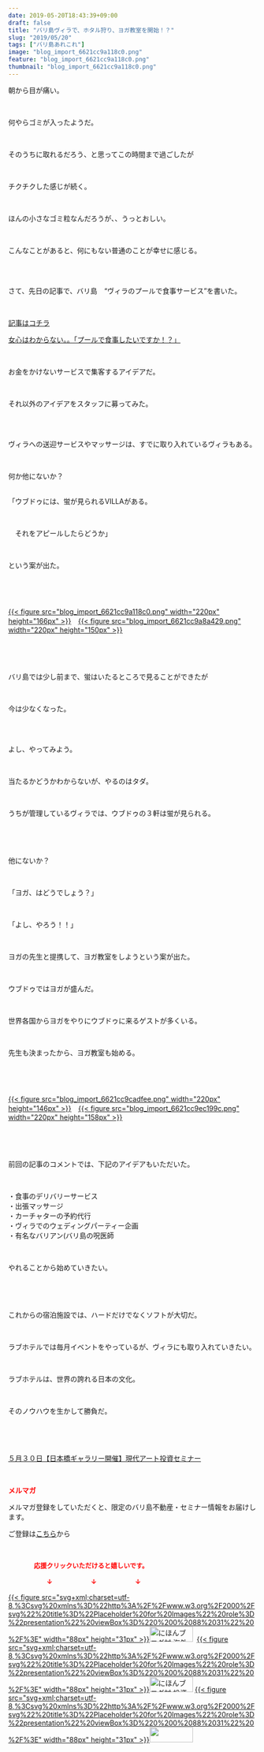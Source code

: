 ```yaml
---
date: 2019-05-20T18:43:39+09:00
draft: false
title: "バリ島ヴィラで、ホタル狩り、ヨガ教室を開始！？"
slug: "2019/05/20"
tags: ["バリ島あれこれ"]
image: "blog_import_6621cc9a118c0.png"
feature: "blog_import_6621cc9a118c0.png"
thumbnail: "blog_import_6621cc9a118c0.png"
---
```

<p>朝から目が痛い。</p><p> </p><p>何やらゴミが入ったようだ。</p><p> </p><p>そのうちに取れるだろう、と思ってこの時間まで過ごしたが</p><p> </p><p>チクチクした感じが続く。</p><p> </p><p>ほんの小さなゴミ粒なんだろうが、、うっとおしい。</p><p> </p><p>こんなことがあると、何にもない普通のことが幸せに感じる。</p><p> </p><p><br/>さて、先日の記事で、バリ島　“ヴィラのプールで食事サービス”を書いた。</p><p> </p><p><a href="https://ameblo.jp/baliclub/entry-12459965753.html" target="_blank">記事はコチラ</a></p><p><a href="https://ameblo.jp/baliclub/entry-12459965753.html" target="_blank">女心はわからない。。「プールで食事したいですか！？」</a></p><p> </p><p>お金をかけないサービスで集客するアイデアだ。</p><p> </p><p>それ以外のアイデアをスタッフに募ってみた。</p><p> </p><p><br/>ヴィラへの送迎サービスやマッサージは、すでに取り入れているヴィラもある。</p><p> </p><p>何か他にないか？</p><p><br/>「ウブドゥには、蛍が見られるVILLAがある。</p><p> </p><p>　それをアピールしたらどうか」</p><p> </p><p>という案が出た。</p><p> </p><p> </p><p><a href="blog_import_6621cc9a118c0.png">{{< figure src="blog_import_6621cc9a118c0.png" width="220px" height="166px" >}}</a>　<a href="blog_import_6621cc9a8a429.png">{{< figure src="blog_import_6621cc9a8a429.png" width="220px" height="150px" >}}</a></p><p> </p><p> </p><p>バリ島では少し前まで、蛍はいたるところで見ることができたが</p><p> </p><p>今は少なくなった。</p><p> </p><p><br/>よし、やってみよう。</p><p> </p><p>当たるかどうかわからないが、やるのはタダ。</p><p> </p><p>うちが管理しているヴィラでは、ウブドゥの３軒は蛍が見られる。</p><p> </p><p> </p><p>他にないか？</p><p> </p><p>「ヨガ、はどうでしょう？」</p><p> </p><p>「よし、やろう！！」</p><p> </p><p>ヨガの先生と提携して、ヨガ教室をしようという案が出た。</p><p> </p><p>ウブドゥではヨガが盛んだ。</p><p> </p><p>世界各国からヨガをやりにウブドゥに来るゲストが多くいる。</p><p> </p><p>先生も決まったから、ヨガ教室も始める。</p><p> </p><p> </p><p><a href="blog_import_6621cc9cadfee.png">{{< figure src="blog_import_6621cc9cadfee.png" width="220px" height="146px" >}}</a>　<a href="blog_import_6621cc9ec199c.png">{{< figure src="blog_import_6621cc9ec199c.png" width="220px" height="158px" >}}</a></p><p> </p><p> </p><p>前回の記事のコメントでは、下記のアイデアもいただいた。</p><p> </p><p>・食事のデリバリーサービス<br/>・出張マッサージ<br/>・カーチャターの予約代行<br/>・ヴィラでのウェディングパーティー企画<br/>・有名なバリアン(バリ島の呪医師</p><p> </p><p>やれることから始めていきたい。</p><p> </p><p> </p><p>これからの宿泊施設では、ハードだけでなくソフトが大切だ。</p><p> </p><p>ラブホテルでは毎月イベントをやっているが、ヴィラにも取り入れていきたい。</p><p> </p><p>ラブホテルは、世界の誇れる日本の文化。</p><p> </p><p>そのノウハウを生かして勝負だ。</p><p> </p><p> </p><p><a href="https://ameblo.jp/baliclub/entry-12460608263.html" target="_blank">５月３０日【日本橋ギャラリー開催】現代アート投資セミナー</a></p><p> </p><p><span style="font-weight: bold;"><span style="color: rgb(255, 0, 0);">メルマガ</span></span></p><p>メルマガ登録をしていただくと、限定のバリ島不動産・セミナー情報をお届けします。</p><p>ご登録は<a href="f9eeVI" target="_blank">こちら</a>から</p><p style="text-align: center;"> </p><p><font color="#ff0000" size="2"><strong>　　　　応援クリックいただけると嬉しいです。</strong></font></p><p><font color="#ff0000" size="2"><strong>　　　　　　↓　　　　　　↓　　　　　　↓</strong></font></p><p><a href="ranking.html?p_cid=01260127" id="&amp;blogmura_banner">{{< figure src="svg+xml;charset=utf-8,%3Csvg%20xmlns%3D%22http%3A%2F%2Fwww.w3.org%2F2000%2Fsvg%22%20title%3D%22Placeholder%20for%20Images%22%20role%3D%22presentation%22%20viewBox%3D%220%200%2088%2031%22%20%2F%3E" width="88px" height="31px" >}}<noscript><img alt="にほんブログ村 海外生活ブログ バリ島情報へ" border="0" height="31" src="//overseas.blogmura.com/bali/img/bali88_31.gif" width="88"></noscript></a>  <a href="ranking.html?p_cid=01260127" id="&amp;blogmura_banner">{{< figure src="svg+xml;charset=utf-8,%3Csvg%20xmlns%3D%22http%3A%2F%2Fwww.w3.org%2F2000%2Fsvg%22%20title%3D%22Placeholder%20for%20Images%22%20role%3D%22presentation%22%20viewBox%3D%220%200%2088%2031%22%20%2F%3E" width="88px" height="31px" >}}<noscript><img alt="にほんブログ村 投資ブログ 不動産投資へ" border="0" height="31" src="//investment.blogmura.com/hudousantoushi/img/hudousantoushi88_31.gif" width="88"></noscript></a> <a href="link.php?1804582" title="人気ブログランキングへ">{{< figure src="svg+xml;charset=utf-8,%3Csvg%20xmlns%3D%22http%3A%2F%2Fwww.w3.org%2F2000%2Fsvg%22%20title%3D%22Placeholder%20for%20Images%22%20role%3D%22presentation%22%20viewBox%3D%220%200%2088%2031%22%20%2F%3E" width="88px" height="31px" >}}<noscript><img border="0" height="31" src="https://blog.with2.net/img/banner/banner_22.gif" width="88"></noscript></a></p>

